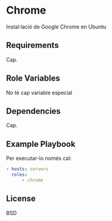 # Chrome

Instal·lació de Google Chrome en Ubuntu

## Requirements

Cap.

## Role Variables

No té cap variable especial

## Dependencies

Cap.

## Example Playbook

Per executar-lo només cal:

```yaml
- hosts: servers
  roles:
      - chrome
```

## License

BSD
